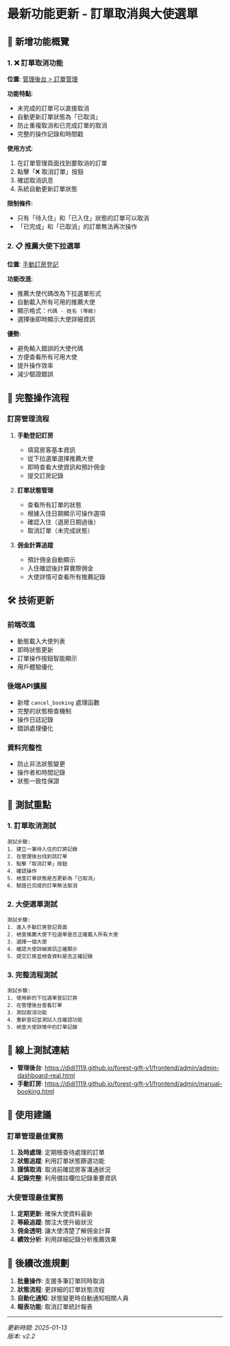 # 最新功能更新 - 訂單取消與大使選單

## 🎯 新增功能概覽

### 1. ❌ 訂單取消功能
**位置**: [管理後台 > 訂單管理](https://didi1119.github.io/forest-gift-v1/frontend/admin/admin-dashboard-real.html)

**功能特點**:
- 未完成的訂單可以直接取消
- 自動更新訂單狀態為「已取消」
- 防止重複取消和已完成訂單的取消
- 完整的操作記錄和時間戳

**使用方式**:
1. 在訂單管理頁面找到要取消的訂單
2. 點擊「❌ 取消訂單」按鈕
3. 確認取消訊息
4. 系統自動更新訂單狀態

**限制條件**:
- 只有「待入住」和「已入住」狀態的訂單可以取消
- 「已完成」和「已取消」的訂單無法再次操作

### 2. 📋 推薦大使下拉選單
**位置**: [手動訂房登記](https://didi1119.github.io/forest-gift-v1/frontend/admin/manual-booking.html)

**功能改進**:
- 推薦大使代碼改為下拉選單形式
- 自動載入所有可用的推薦大使
- 顯示格式：`代碼 - 姓名 (等級)`
- 選擇後即時顯示大使詳細資訊

**優勢**:
- 避免輸入錯誤的大使代碼
- 方便查看所有可用大使
- 提升操作效率
- 減少驗證錯誤

## 🔄 完整操作流程

### 訂房管理流程
1. **手動登記訂房**
   - 填寫房客基本資訊
   - 從下拉選單選擇推薦大使
   - 即時查看大使資訊和預計佣金
   - 提交訂房記錄

2. **訂單狀態管理**
   - 查看所有訂單的狀態
   - 根據入住日期顯示可操作選項
   - 確認入住（退房日期過後）
   - 取消訂單（未完成狀態）

3. **佣金計算追蹤**
   - 預計佣金自動顯示
   - 入住確認後計算實際佣金
   - 大使詳情可查看所有推薦記錄

## 🛠️ 技術更新

### 前端改進
- 動態載入大使列表
- 即時狀態更新
- 訂單操作按鈕智能顯示
- 用戶體驗優化

### 後端API擴展
- 新增 `cancel_booking` 處理函數
- 完整的狀態檢查機制
- 操作日誌記錄
- 錯誤處理優化

### 資料完整性
- 防止非法狀態變更
- 操作者和時間記錄
- 狀態一致性保證

## 🧪 測試重點

### 1. 訂單取消測試
```
測試步驟:
1. 建立一筆待入住的訂房記錄
2. 在管理後台找到該訂單
3. 點擊「取消訂單」按鈕
4. 確認操作
5. 檢查訂單狀態是否更新為「已取消」
6. 驗證已完成的訂單無法取消
```

### 2. 大使選單測試
```
測試步驟:
1. 進入手動訂房登記頁面
2. 檢查推薦大使下拉選單是否正確載入所有大使
3. 選擇一個大使
4. 確認大使詳細資訊正確顯示
5. 提交訂房並檢查資料是否正確記錄
```

### 3. 完整流程測試
```
測試步驟:
1. 使用新的下拉選單登記訂房
2. 在管理後台查看訂單
3. 測試取消功能
4. 重新登記並測試入住確認功能
5. 檢查大使詳情中的訂單記錄
```

## 📱 線上測試連結

- **管理後台**: https://didi1119.github.io/forest-gift-v1/frontend/admin/admin-dashboard-real.html
- **手動訂房**: https://didi1119.github.io/forest-gift-v1/frontend/admin/manual-booking.html

## 🎯 使用建議

### 訂單管理最佳實務
1. **及時處理**: 定期檢查待處理的訂單
2. **狀態追蹤**: 利用訂單狀態篩選功能
3. **謹慎取消**: 取消前確認房客溝通狀況
4. **記錄完整**: 利用備註欄位記錄重要資訊

### 大使管理最佳實務
1. **定期更新**: 確保大使資料最新
2. **等級追蹤**: 關注大使升級狀況
3. **佣金透明**: 讓大使清楚了解佣金計算
4. **績效分析**: 利用詳細記錄分析推薦效果

## 🔮 後續改進規劃

1. **批量操作**: 支援多筆訂單同時取消
2. **狀態流程**: 更詳細的訂單狀態流程
3. **自動化通知**: 狀態變更時自動通知相關人員
4. **報表功能**: 取消訂單統計報表

---

*更新時間: 2025-01-13*  
*版本: v2.2*